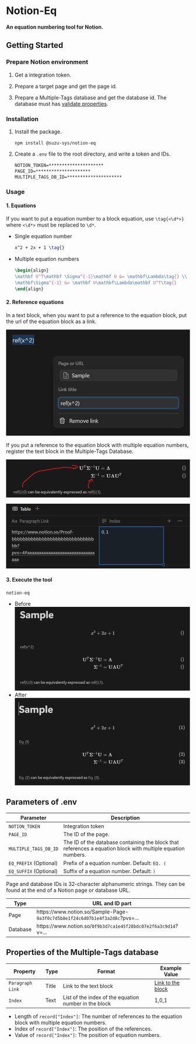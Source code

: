 # Notion-Eq

**An equation numbering tool for Notion.**

## Getting Started

### Prepare Notion environment

1. Get a integration token.

1. Prepare a target page and get the page id.

1. Prepare a Multiple-Tags database and get the database id. The database must has [validate properties](#properties-of-multiple-tags-database).

### Installation

1. Install the package.

   ```shell
   npm install @suzu-sys/notion-eq
   ```

1. Create a `.env` file to the root directory, and write a token and IDs.

   ```dotenv
   NOTION_TOKEN=*********************
   PAGE_ID=*********************
   MULTIPLE_TAGS_DB_ID=*********************
   ```

### Usage

#### 1. Equations

If you want to put a equation number to a block equation, use `\tag{<\d*>}` where `<\d*>` must be replaced to `\d*`.

- Single equation number

  ```tex
  x^2 + 2x + 1 \tag{}
  ```

- Multiple equation numbers

  ```tex
  \begin{align}
  \mathbf U^T\mathbf \Sigma^{-1}\mathbf U &= \mathbf\Lambda\tag{} \\
  \mathbf\Sigma^{-1} &= \mathbf U\mathbf\Lambda\mathbf U^T\tag{}
  \end{align}
  ```

#### 2. Reference equations

In a text block, when you want to put a reference to the equation block, put the url of the equation block as a link.

![ref-single-tag](./readme_images/ref-single-tags.png)

If you put a reference to the equation block with multiple equation numbers, register the text block in the Multiple-Tags Database.

![ref-multiple-tag](./readme_images//ref-multiple-tags.png)

![Multiple-Tags database](./readme_images/multiple-tags.png)

#### 3. Execute the tool

```shell
notion-eq
```

- Before
  ![before](./readme_images/before.png)
- After
  ![after](./readme_images/after.png)

## Parameters of .env

| Parameter              | Description                                                                                                  |
| ---------------------- | ------------------------------------------------------------------------------------------------------------ |
| `NOTION_TOKEN`         | Integration token                                                                                            |
| `PAGE_ID`              | The ID of the page.                                                                                          |
| `MULTIPLE_TAGS_DB_ID`  | The ID of the database containing the block that references a equation block with multiple equation numbers. |
| `EQ_PREFIX` (Optional) | Prefix of a equation number. Default: `EQ. (`                                                                |
| `EQ_SUFFIX` (Optional) | Suffix of a equation number. Default: `)`                                                                    |

Page and database IDs is 32-character alphanumeric strings. They can be found at the end of a Notion page or database URL.

| Type     | URL and ID part                                                                            |
| -------- | ------------------------------------------------------------------------------------------ |
| Page     | h<!---->ttps://w<!---->ww.notion.so/Sample-Page-`9a3f0c7d5b8e1f24c6d07b1e4f3a2d8c`?pvs=... |
| Database | h<!---->ttps://w<!---->ww.notion.so/`0f9b3d7ca1e45f28bdc07e2f6a3c9d14`?v=...               |

## Properties of the Multiple-Tags database

| Property         | Type  | Format                                                | Example Value                                                    |
| ---------------- | ----- | ----------------------------------------------------- | ---------------------------------------------------------------- |
| `Paragraph Link` | Title | Link to the text block                                | [Link to the block](https://github.com/SuzuSys/notion-eq#readme) |
| `Index`          | Text  | List of the index of the equation number in the block | 1,0,1                                                            |

- Length of `record["Index"]`: The number of references to the equation block with multiple equation numbers.
- Index of `record["Index"]`: The position of the references.
- Value of `record["Index"]`: The position of equation numbers.
